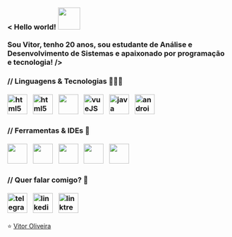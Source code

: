 <div id="apresentacao">
  <h3>
    < Hello world! <img height="50" src="https://i.ibb.co/LdNSFhk/bmo.gif" /> <br><br>
    Sou Vitor, tenho 20 anos, sou estudante de Análise e Desenvolvimento de Sistemas e apaixonado por programação e tecnologia! />    
  </h3>
</div>
<div id="lingugens-e-tecnologias">
  <h3>
    // Linguagens & Tecnologias 👨🏽‍💻 <br><br>
    <a target="_blank" href="https://developer.mozilla.org/pt-BR/docs/Web/HTML"><img height="45" src="https://i.ibb.co/SVhgK60/html.png" alt="html5" /></a>
    <img width="5" src="https://i.ibb.co/y8LQ5Pw/transparent.png" />
    <a target="_blank" href="https://developer.mozilla.org/pt-BR/docs/Web/CSS"><img height="45" src="https://i.ibb.co/3hykCCy/css.png" alt="html5" /></a>
    <img width="5" src="https://i.ibb.co/y8LQ5Pw/transparent.png" />
    <a target="_blank" href="https://developer.mozilla.org/pt-BR/docs/Web/JavaScript"><img height="45" src="https://i.ibb.co/QpBV5fX/javascript.png" /></a>
    <img width="5" src="https://i.ibb.co/y8LQ5Pw/transparent.png" />
    <a href="https://br.vuejs.org/v2/guide/index.html"><img height="45" src="https://i.ibb.co/gV0gLx8/vuejs.png" alt="vueJS" /></a>
    <img width="5" src="https://i.ibb.co/y8LQ5Pw/transparent.png" />
    <a href=https://www.oracle.com/br/java/technologies/javase-jdk8-doc-downloads.html""><img height="45" src="https://i.ibb.co/X83NvWf/java.png" alt="java" /></a>
    <img width="5" rc="https://i.ibb.co/y8LQ5Pw/transparent.png" />
    <a href="https://developer.android.com/guide?hl=pt-br"><img height="45" src="https://i.ibb.co/HTXxgZB/android.png" alt="android" /></a>
    <img width="5" src="https://i.ibb.co/y8LQ5Pw/transparent.png" />
  </h3>
</div>
<div id="ferramentas-e-ides">
  <h3>
    // Ferramentas & IDEs 🔧<br><br>
    <img height="45" src="https://i.ibb.co/fQHqmT8/androidstudio.png" />
    <img width="5" src="https://i.ibb.co/y8LQ5Pw/transparent.png" />
    <img height="45" src="https://i.ibb.co/XjhHkcL/vscode.png" />
    <img width="5" src="https://i.ibb.co/y8LQ5Pw/transparent.png" />
    <img height="45" src="https://i.ibb.co/McCHLJX/netbeans.png" />
    <img width="5" src="https://i.ibb.co/y8LQ5Pw/transparent.png" />
    <img height="45" src="https://i.ibb.co/Prv6nZn/mysql.png" />
    <img width="5" src="https://i.ibb.co/y8LQ5Pw/transparent.png" />
    <img height="45" src="https://i.ibb.co/P5PcrdJ/scrum.png" />
    <img width="5" src="https://i.ibb.co/y8LQ5Pw/transparent.png" />
  </h3>
</div>
<div id="contato">
  <h3>
    // Quer falar comigo? 📱<br><br>
    <a href="https://t.me/viit0r"><img height="45" src="https://i.ibb.co/3C0CM1J/telegram.png" alt="telegram" ></a>
    <img width="5" src="https://i.ibb.co/y8LQ5Pw/transparent.png" />
    <a href="https://www.linkedin.com/in/viit0r/"><img height="45" src="https://i.ibb.co/rF6vZBd/linkedin.png" alt="linkedin" ></a>
    <img width="5" src="https://i.ibb.co/y8LQ5Pw/transparent.png" />
    <a href="https://linktr.ee/viit0r"><img height="45" src="https://i.ibb.co/8DjkMnH/linktree.png" alt="linktree" ></a>
  </h3>
</div>
⭐ <a href="https://linktr.ee/viit0r">Vitor Oliveira</a>
